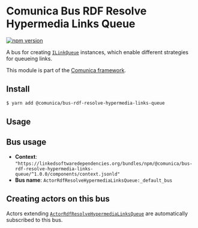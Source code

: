 # Comunica Bus RDF Resolve Hypermedia Links Queue

[![npm version](https://badge.fury.io/js/%40comunica%2Fbus-rdf-resolve-hypermedia-links-queue.svg)](https://www.npmjs.com/package/@comunica/bus-rdf-resolve-hypermedia-links-queue)

A bus for creating [`ILinkQueue`](https://comunica.github.io/comunica/interfaces/bus_rdf_resolve_hypermedia_links_queue.ilinkqueue.html) instances,
which enable different strategies for queueing links.

This module is part of the [Comunica framework](https://github.com/comunica/comunica).

## Install

```bash
$ yarn add @comunica/bus-rdf-resolve-hypermedia-links-queue
```

## Usage

## Bus usage

* **Context**: `"https://linkedsoftwaredependencies.org/bundles/npm/@comunica/bus-rdf-resolve-hypermedia-links-queue/^1.0.0/components/context.jsonld"`
* **Bus name**: `ActorRdfResolveHypermediaLinksQueue:_default_bus`

## Creating actors on this bus

Actors extending [`ActorRdfResolveHypermediaLinksQueue`](https://comunica.github.io/comunica/classes/bus_rdf_resolve_hypermedia_links_queue.actorrdfresolvehypermedialinksqueue.html) are automatically subscribed to this bus.
